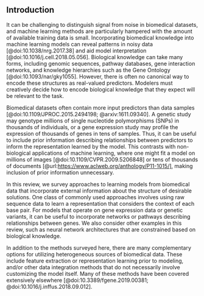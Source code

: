 ## Introduction

It can be challenging to distinguish signal from noise in biomedical datasets, and machine learning methods are particularly hampered with the amount of available training data is small.
Incorporating biomedical knowledge into machine learning models can reveal patterns in noisy data [@doi:10.1038/nrg.2017.38] and aid model interpretation [@doi:10.1016/j.cell.2018.05.056].
Biological knowledge can take many forms, including genomic sequences, pathway databases, gene interaction networks, and knowledge hierarchies such as the Gene Ontology [@doi:10.1093/nar/gky1055].
However, there is often no canonical way to encode these structures as real-valued predictors.
Modelers must creatively decide how to encode biological knowledge that they expect will be relevant to the task.

Biomedical datasets often contain more input predictors than data samples [@doi:10.1109/JPROC.2015.2494198; @arxiv:1611.09340].
A genetic study may genotype millions of single nucleotide polymorphisms (SNPs) in thousands of individuals, or a gene expression study may profile the expression of thousands of genes in tens of samples.
Thus, it can be useful to include prior information describing relationships between predictors to inform the representation learned by the model.
This contrasts with non-biological applications of machine learning, where one might fit a model on millions of images [@doi:10.1109/CVPR.2009.5206848] or tens of thousands of documents [@url:https://www.aclweb.org/anthology/P11-1015/], making inclusion of prior information unnecessary.

In this review, we survey approaches to learning models from biomedical data that incorporate external information about the structure of desirable solutions.
One class of commonly used approaches involves using raw sequence data to learn a representation that considers the context of each base pair.
For models that operate on gene expression data or genetic variants, it can be useful to incorporate networks or pathways describing relationships between genes.
We also consider other examples in this review, such as neural network architectures that are constrained based on biological knowledge.

In addition to the methods surveyed here, there are many complementary options for utilizing heterogeneous sources of biomedical data.
These include feature extraction or representation learning prior to modeling, and/or other data integration methods that do not necessarily involve customizing the model itself.
Many of these methods have been covered extensively elsewhere [@doi:10.3389/fgene.2019.00381; @doi:10.1016/j.inffus.2018.09.012].

